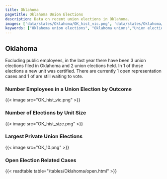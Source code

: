 ```yaml
---
title: Oklahoma
pagetitle: Oklahoma Union Elections
description: Data on recent union elections in Oklahoma.
images: ['data/states/Oklahoma/OK_hist_vic.png', 'data/states/Oklahoma/OK_hist_size.png', 'data/states/Oklahoma/OK_10.png']
keywords: ["Oklahoma union elections", "Oklahoma unions","Union elections"]
---
```

##  Oklahoma

Excluding public employees, in the last year there have been 3 union elections filed in Oklahoma and 2 union elections held. In 1 of those elections a new unit was certified. There are currently 1 open representation cases and 1 of are still waiting to vote.

### Number Employees in a Union Election by Outcome
{{< image src="OK_hist_vic.png" >}}

### Number of Elections by Unit Size
{{< image src="OK_hist_size.png" >}}

### Largest Private Union Elections
{{< image src="OK_10.png" >}}

### Open Election Related Cases
{{< readtable table="/tables/Oklahoma/open.html" >}}

